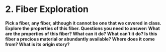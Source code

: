 # 2. Fiber Exploration

**Pick a fiber, any fiber, although it cannot be one that we covered in class. Explore the properties of this fiber. Questions you need to answer: What are the properties of this fiber? What can it do? What can’t it do? Is this fiber a precious material or abundantly available? Where does it come from? What is its origin story?**  


